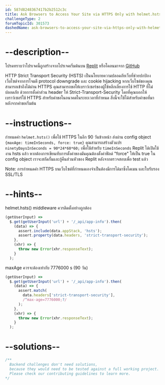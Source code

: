 ```yaml
---
id: 587d8248367417b2b2512c3c
title: Ask Browsers to Access Your Site via HTTPS Only with helmet.hsts()
challengeType: 2
forumTopicId: 301573
dashedName: ask-browsers-to-access-your-site-via-https-only-with-helmet-hsts
---
```


# --description--

โปรดทราบว่าโปรเจคนี้ถูกสร้างจากโปรเจคเริ่มต้นบน [Replit](https://replit.com/github/freeCodeCamp/boilerplate-infosec) หรือโคลนมาจาก [GitHub](https://github.com/freeCodeCamp/boilerplate-infosec/)

HTTP Strict Transport Security (HSTS) เป็นนโยบายความปลอดภัยเว็บที่ช่วยปกป้องเว็บไซต์จากการโจมตี protocol downgrade และ cookie hijacking หากเว็บไซต์ของคุณสามารถเข้าถึงได้ผ่าน HTTPS คุณสามารถขอให้เบราว์เซอร์ของผู้ใช้หลีกเลี่ยงการใช้ HTTP ที่ไม่ปลอดภัย ด้วยการตั้งค่าส่วน header ให้ Strict-Transport-Security โดยที่คุณบอกให้เบราว์เซอร์ใช้ HTTPS สำหรับคำขอในอนาคตในระยะเวลาที่กำหนด สิ่งนี้จะใช้ได้สำหรับคำขอที่มาหลังจากคำขอเริ่มต้น

# --instructions--

กำหนดค่า `helmet.hsts()` เพื่อใช้ HTTPS ในอีก 90 วันข้างหน้า ส่งผ่าน config object `{maxAge: timeInSeconds, force: true}` คุณสามารถสร้างตัวแปร `ninetyDaysInSeconds = 90*24*60*60;` เพื่อใช้สำหรับ `timeInSeconds` Replit ได้เปิดใช้งาน hsts แล้ว หากต้องการเขียนทับการตั้งค่าของมันคุณต้องตั้งค่าฟิลด์ "force" ให้เป็น true ใน config object เราจะสกัดกั้นและกู้คืนส่วนหัวของ Replit หลังจากตรวจสอบเพื่อ test แล้ว


Note: การกำหนดค่า HTTPS บนเว็บไซต์ที่กำหนดเองจำเป็นต้องมีการได้มาซึ่งโดเมน และใบรับรอง SSL/TLS

# --hints--

helmet.hsts() middleware ควรติดตั้งอย่างถูกต้อง

```js
(getUserInput) =>
  $.get(getUserInput('url') + '/_api/app-info').then(
    (data) => {
      assert.include(data.appStack, 'hsts');
      assert.property(data.headers, 'strict-transport-security');
    },
    (xhr) => {
      throw new Error(xhr.responseText);
    }
  );
```

maxAge ควรจะต้องเท่ากับ 7776000 s (90 วัน)

```js
(getUserInput) =>
  $.get(getUserInput('url') + '/_api/app-info').then(
    (data) => {
      assert.match(
        data.headers['strict-transport-security'],
        /^max-age=7776000;?/
      );
    },
    (xhr) => {
      throw new Error(xhr.responseText);
    }
  );
```

# --solutions--

```js
/**
  Backend challenges don't need solutions, 
  because they would need to be tested against a full working project. 
  Please check our contributing guidelines to learn more.
*/
```

